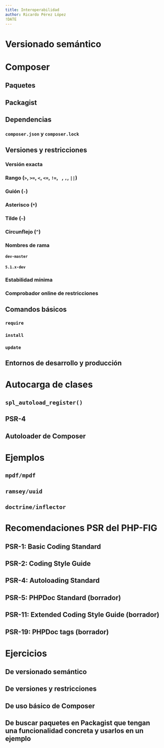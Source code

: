 ```yaml
---
title: Interoperabilidad
author: Ricardo Pérez López
!DATE
---
```


# Versionado semántico

# Composer

## Paquetes

## Packagist

## Dependencias

### `composer.json` y `composer.lock`

## Versiones y restricciones

### Versión exacta

### Rango (`>`, `>=`, `<`, `<=`, `!=`, ` `, `,`, `||`)

### Guión (`-`)

### Asterisco (`*`)

### Tilde (`~`)

### Circunflejo (`^`)

### Nombres de rama

#### `dev-master`

#### `5.1.x-dev`

### Estabilidad mínima

### Comprobador online de restricciones

## Comandos básicos

### `require`

### `install`

### `update`

## Entornos de desarrollo y producción

# Autocarga de clases

## `spl_autoload_register()`

## PSR-4

## Autoloader de Composer

# Ejemplos

## `mpdf/mpdf`

## `ramsey/uuid`

## `doctrine/inflector`

# Recomendaciones PSR del PHP-FIG

## PSR-1: Basic Coding Standard

## PSR-2: Coding Style Guide

## PSR-4: Autoloading Standard

## PSR-5: PHPDoc Standard (borrador)

## PSR-11: Extended Coding Style Guide (borrador)

## PSR-19: PHPDoc tags (borrador)

# Ejercicios

## De versionado semántico

## De versiones y restricciones

## De uso básico de Composer

## De buscar paquetes en Packagist que tengan una funcionalidad concreta y usarlos en un ejemplo

